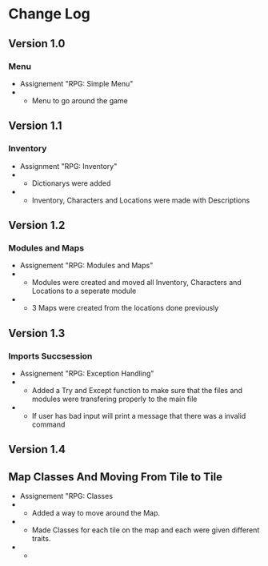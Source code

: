 # Change Log
## Version 1.0
### Menu
- Assignement "RPG: Simple Menu" 
- - Menu to go around the game
## Version 1.1
### Inventory
- Assignment "RPG: Inventory"
- - Dictionarys were added 
- - Inventory, Characters and Locations were made with Descriptions 
## Version 1.2
### Modules and Maps
- Assignement "RPG: Modules and Maps"
- - Modules were created and moved all Inventory, Characters and Locations to a seperate module
- - 3 Maps were created from the locations done previously 
## Version 1.3
### Imports Succsession
- Assignement "RPG: Exception Handling"
- - Added a Try and Except function to make sure that the files and modules were transfering properly to the main file 
- - If user has bad input will print a message that there was a invalid command 

## Version 1.4
## Map Classes And Moving From Tile to Tile
- Assignement "RPG: Classes
- - Added a way to move around the Map. 
- - Made Classes for each tile on the map and each were given different traits.
- - 